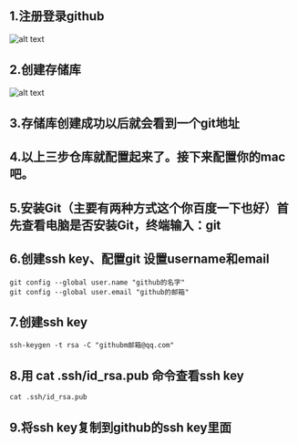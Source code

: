 ## 1.注册登录github  
![alt text](image.png)  

## 2.创建存储库  
![alt text](image-1.png)  

## 3.存储库创建成功以后就会看到一个git地址  

## 4.以上三步仓库就配置起来了。接下来配置你的mac吧。

## 5.安装Git（主要有两种方式这个你百度一下也好）首先查看电脑是否安装Git，终端输入：git

## 6.创建ssh key、配置git 设置username和email
```
git config --global user.name "github的名字"
git config --global user.email "github的邮箱"
```
## 7.创建ssh key
```
ssh-keygen -t rsa -C "githubm邮箱@qq.com"
```   
## 8.用 cat .ssh/id_rsa.pub 命令查看ssh key
```
cat .ssh/id_rsa.pub
```
## 9.将ssh key复制到github的ssh key里面

